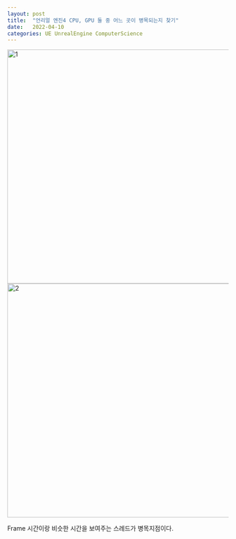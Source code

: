 ```yaml
---
layout: post
title:  "언리얼 엔진4 CPU, GPU 둘 중 어느 곳이 병목되는지 찾기"
date:   2022-04-10
categories: UE UnrealEngine ComputerScience
---
```


<img width="532" alt="1" src="https://user-images.githubusercontent.com/33873804/162600451-5242b8f0-068f-4228-bc47-2ad3bd8dae63.png">              
<img width="532" alt="2" src="https://user-images.githubusercontent.com/33873804/162600453-15267f17-ffca-4b22-9a80-d6ff913f0731.png">           

Frame 시간이랑 비슷한 시간을 보여주는 스레드가 병목지점이다.           
